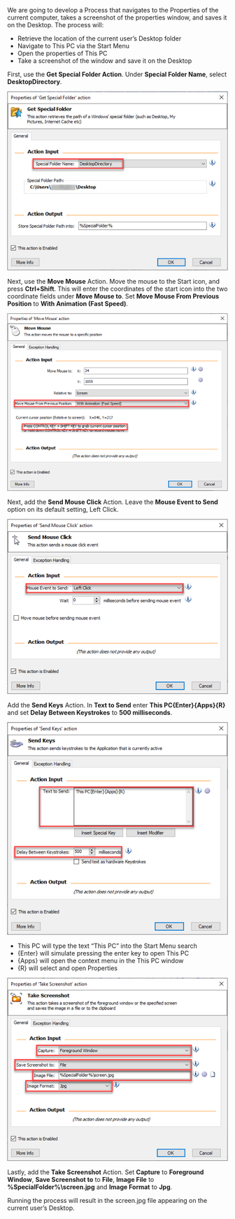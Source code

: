 We are going to develop a Process that navigates to the Properties of the current computer, takes a screenshot of the properties window, and saves it on the Desktop.
The process will:
* Retrieve the location of the current user’s Desktop folder
* Navigate to This PC via the Start Menu
* Open the properties of This PC
* Take a screenshot of the window and save it on the Desktop 

First, use the **Get Special Folder Action**. Under **Special Folder Name**, select **DesktopDirectory**. 

![get special folder exercise part one](..\media\get-special-folder-exercise-part-one.png)

Next, use the **Move Mouse** Action. Move the mouse to the Start icon, and press **Ctrl+Shift**. This will enter the coordinates of the start icon into the two coordinate fields under **Move Mouse to**. Set **Move Mouse From Previous Position** to **With Animation (Fast Speed)**.

![move mouse exercise part two](..\media\move-mouse-exercise-part-two.png)

Next, add the **Send Mouse Click** Action. Leave the **Mouse Event to Send** option on its default setting, Left Click.
 
![send mouse click exercise part three](..\media\send-mouse-click-exercise-part-three.png)

Add the **Send Keys** Action. In **Text to Send** enter **This PC{Enter}{Apps}{R}** and set **Delay Between Keystrokes** to **500 milliseconds**.

![send keys exercise part four](..\media\send-keys-exercise-part-four.png)

* This PC will type the text “This PC” into the Start Menu search
* {Enter} will simulate pressing the enter key to open This PC
* {Apps} will open the context menu in the This PC window
* {R} will select and open Properties

![take screenshot exercise part five](..\media\take-screenshot-exercise-part-five.png)

Lastly, add the **Take Screenshot** Action. Set **Capture** to **Foreground Window**, **Save Screenshot to** to **File**, **Image File** to **%SpecialFolder%\screen.jpg** and **Image Format** to **Jpg**.
 
Running the process will result in the screen.jpg file appearing on the current user’s Desktop.